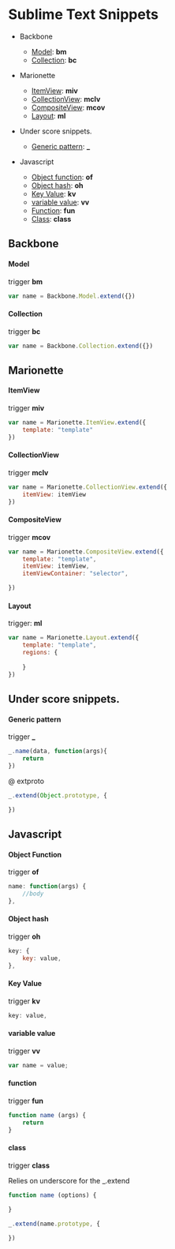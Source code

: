 
# Sublime Text Snippets



* Backbone 

	* [Model](#model):  **bm**
	* [Collection](#collection):  **bc**

* Marionette 

	* [ItemView](#itemview):  **miv**
	* [CollectionView](#collectionview):  **mclv**
	* [CompositeView](#compositeview):  **mcov**
	* [Layout](#layout):  **ml**

* Under score snippets. 

	* [Generic pattern](#generic-pattern):   **_** 

* Javascript

	* [Object function](#object-function): 	**of**
	* [Object hash](#object-hash):  		**oh**
	* [Key Value](#Key-Value): 				**kv**
	* [variable value](#variable-value): 	**vv**
	* [Function](#function): 				**fun**
	* [Class](#class): 						**class**


## Backbone 

#### Model
trigger **bm**

```js
var name = Backbone.Model.extend({})
```

#### Collection
trigger **bc**
```js
var name = Backbone.Collection.extend({})
```
## Marionette 

#### ItemView
trigger **miv**

```js
var name = Marionette.ItemView.extend({
	template: "template"
})
```


#### CollectionView
trigger **mclv**

```js
var name = Marionette.CollectionView.extend({
	itemView: itemView
})
```

#### CompositeView
trigger **mcov**

```js
var name = Marionette.CompositeView.extend({
	template: "template",
	itemView: itemView,
	itemViewContainer: "selector",

})
```

#### Layout

trigger: **ml**

```js
var name = Marionette.Layout.extend({
	template: "template",
	regions: {
		
	}
})
```




## Under score snippets. 

#### Generic pattern

trigger  **_**
```js
_.name(data, function(args){
	return 
})
```

@ extproto

```js
_.extend(Object.prototype, {

})
```

## Javascript

#### Object Function
trigger **of**

```js
name: function(args) {
	//body
},
```
#### Object hash

trigger **oh**

```js
key: {
	key: value,
},
```

#### Key Value
trigger **kv**

```js
key: value,
```

#### variable value
trigger **vv**

```js
var name = value;
```
#### function
trigger **fun**
```js
function name (args) {
	return 	
}
```
#### class
trigger **class**

Relies on underscore for the _.extend

```js
function name (options) {

}

_.extend(name.prototype, {
	
})

```
